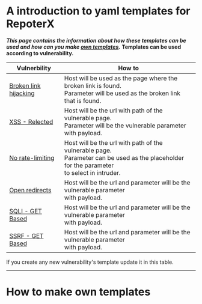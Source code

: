 # A introduction to yaml templates for RepoterX
***This page contains the information about how these templates can be used and how can you make [own templates](#How-to-make-own-templates).***
**Templates can be used according to vulnerability.**

Vulnerbility | How to
--- | ---
[Broken link hijacking](https://github.com/RESETHACKER-COMMUNITY/ReporterX/tree/main/templates/Broken-link-hijacking) | Host will be used as the page where the broken link is found.<br> Parameter will be used as the broken link that is found.
[XSS - Relected](https://github.com/RESETHACKER-COMMUNITY/ReporterX/tree/main/templates/Cross-site-scripting/Reflected) | Host will be the url with path of the vulnerable page.<br> Parameter will be the vulnerable parameter with payload.
[No rate-limiting](https://github.com/RESETHACKER-COMMUNITY/ReporterX/tree/main/templates/No-rate-limiting) | Host will be the url with path of the vulnerable page.<br> Parameter can be used as the placeholder for the parameter<br> to select in intruder.
[Open redirects](https://github.com/RESETHACKER-COMMUNITY/ReporterX/tree/main/templates/Open-redirects) | Host will be the url and parameter will be the vulnerable parameter<br> with payload.
[SQLI - GET Based](https://github.com/RESETHACKER-COMMUNITY/ReporterX/tree/main/templates/SQL-inection) | Host will be the url and parameter will be the vulnerable parameter<br> with payload.
[SSRF - GET Based](https://github.com/RESETHACKER-COMMUNITY/ReporterX/tree/main/templates/Server-side-request-forgery) | Host will be the url and parameter will be the vulnerable parameter<br>with payload.


<p>If you create any new vulnerability's template update it in this table.</p>

-----

# How to make own templates
